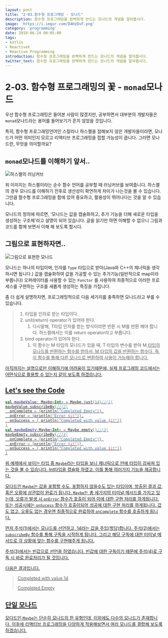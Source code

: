 ```yaml
---
layout: post
title: "2-03.함수형 프로그래밍 - 모나드"
description: 함수형 프로그래밍을 완벽하게 만드는 모나드의 개념을 알아봅시다.
image: 'https://i.imgur.com/D4HzDvF.png'
category: 'programming'
date: 2019-06-24 00:05:00
tags:
- kotlin
- ReactiveX
- Reactive Programming
introduction: 함수형 프로그래밍을 완벽하게 만드는 모나드의 개념을 알아봅시다.
twitter_text: 함수형 프로그래밍을 완벽하게 만드는 모나드의 개념을 알아봅시다.
---
```


# 2-03.  함수형 프로그래밍의 꽃 - `monad`모나드

우선 함수형 프로그래밍은 들어본 사람이 많겠지만, 공부하면서 대부분의 개발자들은 `monad`모나드라는 용어를 들어보기가 흔치 않았을 것입니다. 

특히, 함수형 프로그래밍언어인 스칼라나 하스켈을 접해보지 않은 개발자들이라면, 모나드가 어떤 의미인지 모르고 리액티브 프로그래밍을 접할 가능성이 큽니다. 그러면 모나드란, 무엇을 의미할까요?



## `monad`모나드를 이해하기 앞서..

![하스켈의 러닝커브](https://i.imgur.com/7eL89gx.png)



위 이미지는 하스켈이라는 순수 함수 언어를 공부할 때 러닝커브를 보여줍니다. 하스켈의 경우 모나드를 이해하기 전후로 생산성이 확연하게 차이가 나는것을 볼 수 있습니다. 그만큼 함수형 프로그래밍을 함에 있어 중요하고, 활용성이 뛰어나다는 것을 알 수 있습니다.

모나드의 정의에 따르면, '모나드는 값을 캡슐화하고, 추가 기능을 더해 새로운 타입을 생성하는 구조체'라고 설명이 되어 있습니다. 글을 읽기만 하면 이해할 수 없으니 그림과 코드를 함께 보면서 이해 해 보도록 합시다.



## 그림으로 표현하자면..

![그림으로 표현한 모나드](https://i.imgur.com/d5Y9CQv.png)

모나드는 하나의 타입이며, 인자를 `Type` 타입으로 받아(Java와 C++의 제너릭을 생각하시면 됩니다.) 값을 캡슐화하여 값을 가공할 수 있는 추가기능(일반적으로 map이라 부릅니다) 오퍼레이터를 사용할 수 있는 `Functor` 를 사용하여 최종적으로 이러한 프로세스를 구현하는 구조를 새롭게 생성하는 특징을 가집니다.

좀 더 쉽게 설명하자면, 프로그래밍적으로 다음 세가지를 충족하면 모나드라고 부를 수 있습니다.

> 1. 타입을 인자로 받는 타입이다.
> 2. unit(return) operator가 있어야 한다.
>    1. 다시말해, T타입 인자를 받는 방식이라면 반환 시 M<T>를 반환 해야 합니다. 하스켈에서는 이를 return operator라고 부릅니다.
> 3. bind operator가 있어야 한다.
>    1. 이 함수는 M<T> 타입의 모나드가 있을 때, T 타입의 변수를 받아 M<U> 타입의 모나드를 반환하는 함수를 받아서, M<U> 타입의 값을 반환하는 함수다. 즉, 이 함수를 통해 다른 모나드로 변환하여 사용이 가능해야 합니다.

아직까지는 설명으로만 이해하기에 어려움이 있기때문에, 실제 프로그래밍 코드에서는 어떤식으로 활용할 수 있는지 같이 보도록 하겠습니다,

## Let's see the Code

```kotlin
val maybeValue: Maybe<Int> = Maybe.just(14)//(1)
maybeValue.subscribeBy(//(2)
  onComplete = {println("Completed Empty")},
  onError = {println("Error $it")},
  onSuccess = { println("Completed with value $it")}
)
val maybeEmpty:Maybe<Int> = Maybe.empty()//(3)
maybeEmpty.subscribeBy(//(4)
  onComplete = {println("Completed Empty")},
  onError = {println("Error $it")},
  onSuccess = { println("Completed with value $it")}
)
```

위 예제에서 보이는 타입 중 `Maybe`라는 타입을 보니 제너릭으로 안에 타입이 감싸져 있는 것을 볼 수 있습니다. Int타입을 캡슐화 하였고, 이를 통해 여러가지 기능을 제공합니다. 

모다드인  `Maybe`는 값을 포함할 수도, 포함하지 않을수도 있는 타입이며, 방출된 결과 값, 혹은 오류에 상관없이 완료가 됩니다. `Maybe`는 총 세가지의 터미널 메서드를 가지고 있는데, 오류가 발생 시 `onError` 함수가 호출이 되어 이에 대한 구현 처리를 하게됩니다. 또는 성공시에는 `onSucess` 함수가 호출이되어 성공에 대한 구현 처리를 하게됩니다. 값도 없고, 오류도 없는 경우엔 최종적으로 완료하여 `onComplete` 함수를 호출하게 됩니다. 

먼저 주석(1)에서는 모나드를 선언하고, 14라는 값을 주입(할당)합니다. 주석(2)에서는 `subscribeBy` 함수를 통해 구독을 시작하게 됩니다. 그리고 해당 구독에 대한 터미널 메서드로 각 상황에 맞는 함수를 구현해주게 됩니다.

주석(3)에서는 빈값으로 선언을 하였습니다. 빈값에 대한 구독이기 때문에 주석(4)로 구독 시 바로 완료처리가 될 것입니다.

다음은 결과입니다.

> Completed with value 14
>
> Completed Empty

## 단일 모나드

모다드인  `Maybe`는 단순히 모나드의 한 유형인데, 이외에도 다수의 모나드가 존재합니다. 이후에 리액티브 프로그래밍을 다양하게 적용해보면서 여러 모나드를 결합해 보도록 하겠습니다.


